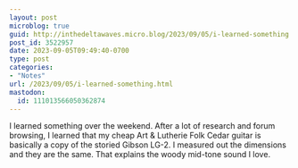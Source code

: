 ```yaml
---
layout: post
microblog: true
guid: http://inthedeltawaves.micro.blog/2023/09/05/i-learned-something.html
post_id: 3522957
date: 2023-09-05T09:49:40-0700
type: post
categories:
- "Notes"
url: /2023/09/05/i-learned-something.html
mastodon:
  id: 111013566050362874
---
```

I learned something over the weekend. After a lot of research and forum browsing, I learned that my cheap Art & Lutherie Folk Cedar guitar is basically a copy of the storied Gibson LG-2. I measured out the dimensions and they are the same. That explains the woody mid-tone sound I love. 
